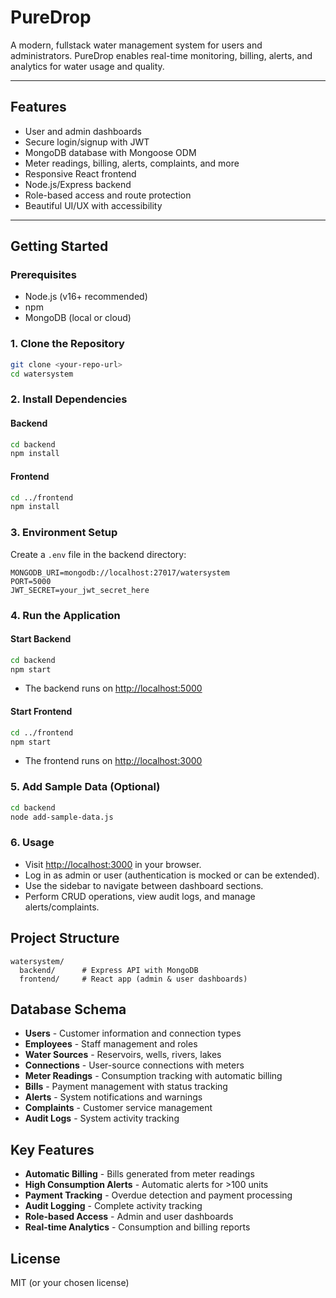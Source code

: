 # PureDrop

A modern, fullstack water management system for users and administrators. PureDrop enables real-time monitoring, billing, alerts, and analytics for water usage and quality.

---

## Features
- User and admin dashboards
- Secure login/signup with JWT
- MongoDB database with Mongoose ODM
- Meter readings, billing, alerts, complaints, and more
- Responsive React frontend
- Node.js/Express backend
- Role-based access and route protection
- Beautiful UI/UX with accessibility

---

## Getting Started

### Prerequisites
- Node.js (v16+ recommended)
- npm
- MongoDB (local or cloud)

### 1. Clone the Repository
```bash
git clone <your-repo-url>
cd watersystem
```

### 2. Install Dependencies
#### Backend
```bash
cd backend
npm install
```

#### Frontend
```bash
cd ../frontend
npm install
```

### 3. Environment Setup
Create a `.env` file in the backend directory:
```env
MONGODB_URI=mongodb://localhost:27017/watersystem
PORT=5000
JWT_SECRET=your_jwt_secret_here
```

### 4. Run the Application
#### Start Backend
```bash
cd backend
npm start
```
- The backend runs on [http://localhost:5000](http://localhost:5000)

#### Start Frontend
```bash
cd ../frontend
npm start
```
- The frontend runs on [http://localhost:3000](http://localhost:3000)

### 5. Add Sample Data (Optional)
```bash
cd backend
node add-sample-data.js
```

### 6. Usage
- Visit [http://localhost:3000](http://localhost:3000) in your browser.
- Log in as admin or user (authentication is mocked or can be extended).
- Use the sidebar to navigate between dashboard sections.
- Perform CRUD operations, view audit logs, and manage alerts/complaints.

## Project Structure
```
watersystem/
  backend/      # Express API with MongoDB
  frontend/     # React app (admin & user dashboards)
```

## Database Schema
- **Users** - Customer information and connection types
- **Employees** - Staff management and roles
- **Water Sources** - Reservoirs, wells, rivers, lakes
- **Connections** - User-source connections with meters
- **Meter Readings** - Consumption tracking with automatic billing
- **Bills** - Payment management with status tracking
- **Alerts** - System notifications and warnings
- **Complaints** - Customer service management
- **Audit Logs** - System activity tracking

## Key Features
- **Automatic Billing** - Bills generated from meter readings
- **High Consumption Alerts** - Automatic alerts for >100 units
- **Payment Tracking** - Overdue detection and payment processing
- **Audit Logging** - Complete activity tracking
- **Role-based Access** - Admin and user dashboards
- **Real-time Analytics** - Consumption and billing reports

## License
MIT (or your chosen license) 